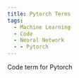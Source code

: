 ```yaml
---
title: Pytorch Terms
tags:
  - Machine Learning
  - Code
  - Neural Network
  - - Pytorch
---
```

Code term for Pytorch
<!--more-->
